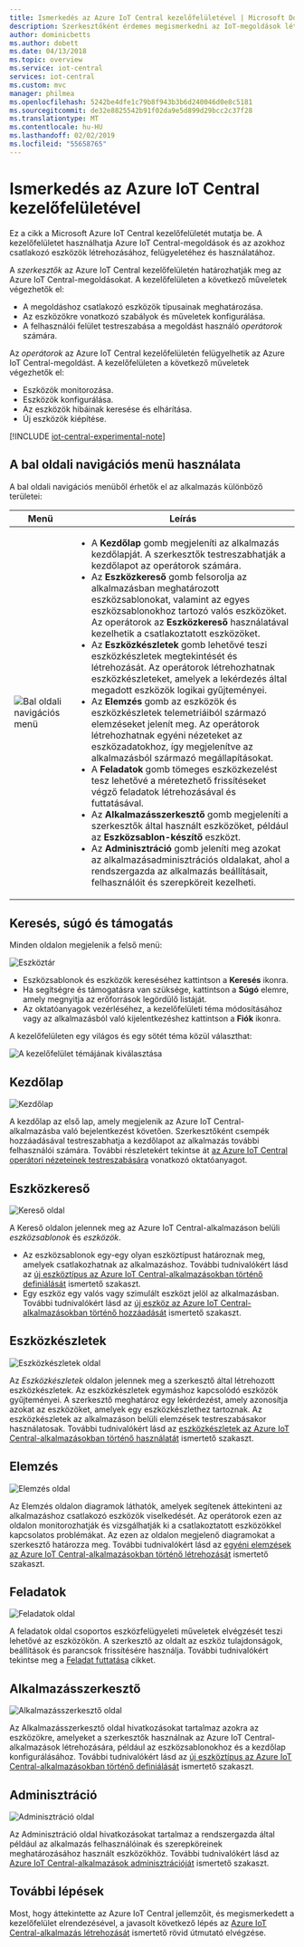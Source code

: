 ```yaml
---
title: Ismerkedés az Azure IoT Central kezelőfelületével | Microsoft Docs
description: Szerkesztőként érdemes megismerkedni az IoT-megoldások létrehozásához használt Azure IoT Central kezelőfelületének fő területeivel.
author: dominicbetts
ms.author: dobett
ms.date: 04/13/2018
ms.topic: overview
ms.service: iot-central
services: iot-central
ms.custom: mvc
manager: philmea
ms.openlocfilehash: 5242be4dfe1c79b8f943b3b6d240046d0e8c5181
ms.sourcegitcommit: de32e8825542b91f02da9e5d899d29bcc2c37f28
ms.translationtype: MT
ms.contentlocale: hu-HU
ms.lasthandoff: 02/02/2019
ms.locfileid: "55658765"
---
```

# <a name="take-a-tour-of-the-azure-iot-central-ui"></a>Ismerkedés az Azure IoT Central kezelőfelületével

Ez a cikk a Microsoft Azure IoT Central kezelőfelületét mutatja be. A kezelőfelületet használhatja Azure IoT Central-megoldások és az azokhoz csatlakozó eszközök létrehozásához, felügyeletéhez és használatához.

A _szerkesztők_ az Azure IoT Central kezelőfelületén határozhatják meg az Azure IoT Central-megoldásokat. A kezelőfelületen a következő műveletek végezhetők el:

- A megoldáshoz csatlakozó eszközök típusainak meghatározása.
- Az eszközökre vonatkozó szabályok és műveletek konfigurálása.
- A felhasználói felület testreszabása a megoldást használó _operátorok_ számára.

Az _operátorok_ az Azure IoT Central kezelőfelületén felügyelhetik az Azure IoT Central-megoldást. A kezelőfelületen a következő műveletek végezhetők el:

- Eszközök monitorozása.
- Eszközök konfigurálása.
- Az eszközök hibáinak keresése és elhárítása.
- Új eszközök kiépítése.

[!INCLUDE [iot-central-experimental-note](../../includes/iot-central-experimental-note.md)]

## <a name="use-the-left-navigation-menu"></a>A bal oldali navigációs menü használata

A bal oldali navigációs menüből érhetők el az alkalmazás különböző területei:

| Menü | Leírás |
| ---- | ----------- |
| ![Bal oldali navigációs menü](media/overview-iot-central-tour/navigationbar.png) | <ul><li>A **Kezdőlap** gomb megjeleníti az alkalmazás kezdőlapját. A szerkesztők testreszabhatják a kezdőlapot az operátorok számára.</li><li>Az **Eszközkereső** gomb felsorolja az alkalmazásban meghatározott eszközsablonokat, valamint az egyes eszközsablonokhoz tartozó valós eszközöket. Az operátorok az **Eszközkereső** használatával kezelhetik a csatlakoztatott eszközöket.</li><li>Az **Eszközkészletek** gomb lehetővé teszi eszközkészletek megtekintését és létrehozását. Az operátorok létrehozhatnak eszközkészleteket, amelyek a lekérdezés által megadott eszközök logikai gyűjteményei.</li><li>Az **Elemzés** gomb az eszközök és eszközkészletek telemetriáiból származó elemzéseket jelenít meg. Az operátorok létrehozhatnak egyéni nézeteket az eszközadatokhoz, így megjelenítve az alkalmazásból származó megállapításokat.</li><li>A **Feladatok** gomb tömeges eszközkezelést tesz lehetővé a méretezhető frissítéseket végző feladatok létrehozásával és futtatásával.</li><li>Az **Alkalmazásszerkesztő** gomb megjeleníti a szerkesztők által használt eszközöket, például az **Eszközsablon-készítő** eszközt.</li><li>Az **Adminisztráció** gomb jeleníti meg azokat az alkalmazásadminisztrációs oldalakat, ahol a rendszergazda az alkalmazás beállításait, felhasználóit és szerepköreit kezelheti.</li></ul> |

## <a name="search-help-and-support"></a>Keresés, súgó és támogatás

Minden oldalon megjelenik a felső menü:

![Eszköztár](media/overview-iot-central-tour/toolbar.png)

- Eszközsablonok és eszközök kereséséhez kattintson a **Keresés** ikonra.
- Ha segítségre és támogatásra van szüksége, kattintson a **Súgó** elemre, amely megnyitja az erőforrások legördülő listáját.
- Az oktatóanyagok vezérléséhez, a kezelőfelületi téma módosításához vagy az alkalmazásból való kijelentkezéshez kattintson a **Fiók** ikonra.

A kezelőfelületen egy világos és egy sötét téma közül választhat:

![A kezelőfelület témájának kiválasztása](media/overview-iot-central-tour/themes.png)

## <a name="home-page"></a>Kezdőlap

![Kezdőlap](media/overview-iot-central-tour/homepage.png)

A kezdőlap az első lap, amely megjelenik az Azure IoT Central-alkalmazásba való bejelentkezést követően. Szerkesztőként csempék hozzáadásával testreszabhatja a kezdőlapot az alkalmazás további felhasználói számára. További részletekért tekintse át [az Azure IoT Central operátori nézeteinek testreszabására](tutorial-customize-operator.md) vonatkozó oktatóanyagot.

## <a name="device-explorer"></a>Eszközkereső

![Kereső oldal](media/overview-iot-central-tour/explorer.png)

A Kereső oldalon jelennek meg az Azure IoT Central-alkalmazáson belüli _eszközsablonok_ és _eszközök_.

* Az eszközsablonok egy-egy olyan eszköztípust határoznak meg, amelyek csatlakozhatnak az alkalmazáshoz. További tudnivalókért lásd az [új eszköztípus az Azure IoT Central-alkalmazásokban történő definiálását](tutorial-define-device-type.md) ismertető szakaszt.
* Egy eszköz egy valós vagy szimulált eszközt jelöl az alkalmazásban. További tudnivalókért lásd az [új eszköz az Azure IoT Central-alkalmazásokban történő hozzáadását](tutorial-add-device.md) ismertető szakaszt.

## <a name="device-sets"></a>Eszközkészletek

![Eszközkészletek oldal](media/overview-iot-central-tour/devicesets.png)

Az _Eszközkészletek_ oldalon jelennek meg a szerkesztő által létrehozott eszközkészletek. Az eszközkészletek egymáshoz kapcsolódó eszközök gyűjteményei. A szerkesztő meghatároz egy lekérdezést, amely azonosítja azokat az eszközöket, amelyek egy eszközkészlethez tartoznak. Az eszközkészletek az alkalmazáson belüli elemzések testreszabásakor használatosak. További tudnivalókért lásd az [eszközkészletek az Azure IoT Central-alkalmazásokban történő használatát](howto-use-device-sets.md) ismertető szakaszt.

## <a name="analytics"></a>Elemzés

![Elemzés oldal](media/overview-iot-central-tour/analytics.png)

Az Elemzés oldalon diagramok láthatók, amelyek segítenek áttekinteni az alkalmazáshoz csatlakozó eszközök viselkedését. Az operátorok ezen az oldalon monitorozhatják és vizsgálhatják ki a csatlakoztatott eszközökkel kapcsolatos problémákat. Az ezen az oldalon megjelenő diagramokat a szerkesztő határozza meg. További tudnivalókért lásd az [egyéni elemzések az Azure IoT Central-alkalmazásokban történő létrehozását](howto-create-analytics.md) ismertető szakaszt.

## <a name="jobs"></a>Feladatok

![Feladatok oldal](media/overview-iot-central-tour/jobs.png)

A feladatok oldal csoportos eszközfelügyeleti műveletek elvégzését teszi lehetővé az eszközökön. A szerkesztő az oldalt az eszköz tulajdonságok, beállítások és parancsok frissítésére használja. További tudnivalókért tekintse meg a [Feladat futtatása](howto-run-a-job.md) cikket.

## <a name="application-builder"></a>Alkalmazásszerkesztő

![Alkalmazásszerkesztő oldal](media/overview-iot-central-tour/applicationbuilder.png)

Az Alkalmazásszerkesztő oldal hivatkozásokat tartalmaz azokra az eszközökre, amelyeket a szerkesztők használnak az Azure IoT Central-alkalmazások létrehozására, például az eszközsablonokhoz és a kezdőlap konfigurálásához. További tudnivalókért lásd az [új eszköztípus az Azure IoT Central-alkalmazásokban történő definiálását](tutorial-define-device-type.md) ismertető szakaszt.

## <a name="administration"></a>Adminisztráció

![Adminisztráció oldal](media/overview-iot-central-tour/administration.png)

Az Adminisztráció oldal hivatkozásokat tartalmaz a rendszergazda által például az alkalmazás felhasználóinak és szerepköreinek meghatározásához használt eszközökhöz. További tudnivalókért lásd az [Azure IoT Central-alkalmazások adminisztrációját](howto-administer.md) ismertető szakaszt.

## <a name="next-steps"></a>További lépések

Most, hogy áttekintette az Azure IoT Central jellemzőit, és megismerkedett a kezelőfelület elrendezésével, a javasolt következő lépés az [Azure IoT Central-alkalmazás létrehozását](quick-deploy-iot-central.md) ismertető rövid útmutató elvégzése.
